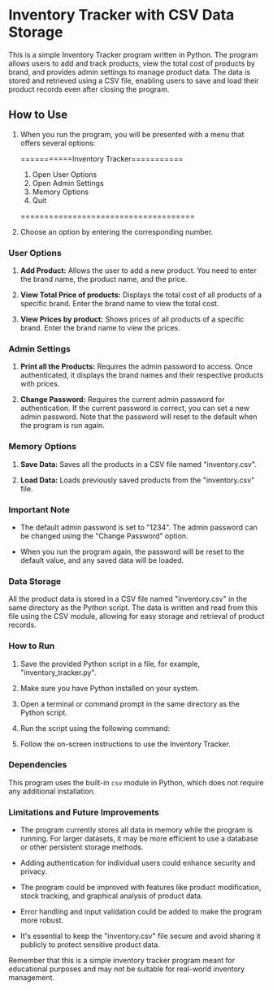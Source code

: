 
# Inventory Tracker with CSV Data Storage

This is a simple Inventory Tracker program written in Python. The program allows users to add and track products, view the total cost of products by brand, and provides admin settings to manage product data. The data is stored and retrieved using a CSV file, enabling users to save and load their product records even after closing the program.

## How to Use

1. When you run the program, you will be presented with a menu that offers several options:


   ===========Inventory Tracker===========
   1. Open User Options
   2. Open Admin Settings
   3. Memory Options
   4. Quit

   =====================================


2. Choose an option by entering the corresponding number.

### User Options

1. **Add Product:** Allows the user to add a new product. You need to enter the brand name, the product name, and the price.

2. **View Total Price of products:** Displays the total cost of all products of a specific brand. Enter the brand name to view the total cost.

3. **View Prices by product:** Shows prices of all products of a specific brand. Enter the brand name to view the prices.

### Admin Settings

1. **Print all the Products:** Requires the admin password to access. Once authenticated, it displays the brand names and their respective products with prices.

2. **Change Password:** Requires the current admin password for authentication. If the current password is correct, you can set a new admin password. Note that the password will reset to the default when the program is run again.

### Memory Options

1. **Save Data:** Saves all the products in a CSV file named "inventory.csv".

2. **Load Data:** Loads previously saved products from the "inventory.csv" file.

### Important Note

- The default admin password is set to "1234". The admin password can be changed using the "Change Password" option.

- When you run the program again, the password will be reset to the default value, and any saved data will be loaded.

### Data Storage

All the product data is stored in a CSV file named "inventory.csv" in the same directory as the Python script. The data is written and read from this file using the CSV module, allowing for easy storage and retrieval of product records.

### How to Run

1. Save the provided Python script in a file, for example, "inventory_tracker.py".

2. Make sure you have Python installed on your system.

3. Open a terminal or command prompt in the same directory as the Python script.

4. Run the script using the following command:

5. Follow the on-screen instructions to use the Inventory Tracker.

### Dependencies

This program uses the built-in `csv` module in Python, which does not require any additional installation.

### Limitations and Future Improvements

- The program currently stores all data in memory while the program is running. For larger datasets, it may be more efficient to use a database or other persistent storage methods.

- Adding authentication for individual users could enhance security and privacy.

- The program could be improved with features like product modification, stock tracking, and graphical analysis of product data.

- Error handling and input validation could be added to make the program more robust.

- It's essential to keep the "inventory.csv" file secure and avoid sharing it publicly to protect sensitive product data.

Remember that this is a simple inventory tracker program meant for educational purposes and may not be suitable for real-world inventory management.

